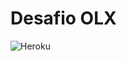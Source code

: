 # Desafio OLX
![Heroku](https://github.com/Viny2999/eng-zap-challenge-nodejs/actions/workflows/main.yml/badge.svg)